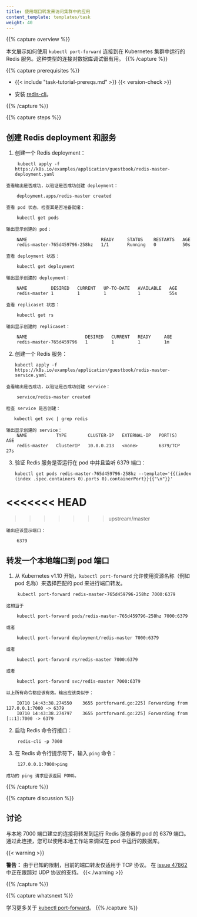 ```yaml
---
title: 使用端口转发来访问集群中的应用
content_template: templates/task
weight: 40
---
```


<!--
---
title: Use Port Forwarding to Access Applications in a Cluster
content_template: templates/task
weight: 40
---
-->

{{% capture overview %}}

<!--
This page shows how to use `kubectl port-forward` to connect to a Redis
server running in a Kubernetes cluster. This type of connection can be useful
for database debugging.
-->
本文展示如何使用 `kubectl port-forward` 连接到在 Kubernetes 集群中运行的 Redis 服务。这种类型的连接对数据库调试很有用。
{{% /capture %}}


{{% capture prerequisites %}}

* {{< include "task-tutorial-prereqs.md" >}} {{< version-check >}}

<!--
* Install [redis-cli](http://redis.io/topics/rediscli).
-->
* 安装 [redis-cli](http://redis.io/topics/rediscli)。

{{% /capture %}}


{{% capture steps %}}

<!--
## Creating Redis deployment and service

1. Create a Redis deployment:
-->
## 创建 Redis deployment 和服务

1. 创建一个 Redis deployment：

        kubectl apply -f https://k8s.io/examples/application/guestbook/redis-master-deployment.yaml

<!--
    The output of a successful command verifies that the deployment was created:
-->
    查看输出是否成功，以验证是否成功创建 deployment：

        deployment.apps/redis-master created
    
<!--
    View the pod status to check that it is ready:
-->
    查看 pod 状态，检查其是否准备就绪：

        kubectl get pods
    
<!--
    The output displays the pod created:
-->
    输出显示创建的 pod：

        NAME                            READY     STATUS    RESTARTS   AGE
        redis-master-765d459796-258hz   1/1       Running   0          50s

<!--
    View the deployment status:
-->
    查看 deployment 状态：

        kubectl get deployment

<!--
    The output displays that the deployment was created:
-->
    输出显示创建的 deployment：

        NAME         DESIRED   CURRENT   UP-TO-DATE   AVAILABLE   AGE
        redis-master 1         1         1            1           55s

<!--
    View the replicaset status using:
-->
    查看 replicaset 状态：

        kubectl get rs

<!--
    The output displays that the replicaset was created:
-->
    输出显示创建的 replicaset：

        NAME                      DESIRED   CURRENT   READY     AGE
        redis-master-765d459796   1         1         1         1m

<!--
2. Create a Redis service:
-->
2. 创建一个 Redis 服务：

       kubectl apply -f https://k8s.io/examples/application/guestbook/redis-master-service.yaml

<!--
    The output of a successful command verifies that the service was created:
-->
    查看输出是否成功，以验证是否成功创建 service：

        service/redis-master created

<!--
    Check the service created:
-->
    检查 service 是否创建：

       kubectl get svc | grep redis

 <!--   
    The output displays the service created:
-->
    输出显示创建的 service：
        NAME           TYPE        CLUSTER-IP   EXTERNAL-IP   PORT(S)    AGE
        redis-master   ClusterIP   10.0.0.213   <none>        6379/TCP   27s

<!--
3. Verify that the Redis server is running in the pod and listening on port 6379:
-->
3. 验证 Redis 服务是否运行在 pod 中并且监听 6379 端口：


       kubectl get pods redis-master-765d459796-258hz --template='{{(index (index .spec.containers 0).ports 0).containerPort}}{{"\n"}}'
<<<<<<< HEAD
=======

>>>>>>> upstream/master

<!--
    The output displays the port:
-->
    输出应该显示端口：

        6379


<!--
## Forward a local port to a port on the pod

1.  `kubectl port-forward` allows using resource name, such as a pod name, to select a matching pod to port forward to since Kubernetes v1.10.
-->
## 转发一个本地端口到 pod 端口

1. 从 Kubernetes v1.10 开始，`kubectl port-forward` 允许使用资源名称（例如 pod 名称）来选择匹配的 pod 来进行端口转发。

        kubectl port-forward redis-master-765d459796-258hz 7000:6379 

<!--
    which is the same as
-->
    这相当于

        kubectl port-forward pods/redis-master-765d459796-258hz 7000:6379

<!--
    or
-->
    或者

        kubectl port-forward deployment/redis-master 7000:6379 

<!--
    or
-->
    或者

        kubectl port-forward rs/redis-master 7000:6379

<!--
    or
-->
    或者

        kubectl port-forward svc/redis-master 7000:6379

<!--
    Any of the above commands works. The output is similar to this:
-->
    以上所有命令都应该有效。输出应该类似于：

        I0710 14:43:38.274550    3655 portforward.go:225] Forwarding from 127.0.0.1:7000 -> 6379
        I0710 14:43:38.274797    3655 portforward.go:225] Forwarding from [::1]:7000 -> 6379

<!--
2.  Start the Redis command line interface:
-->
2. 启动 Redis 命令行接口：

        redis-cli -p 7000

<!--
3.  At the Redis command line prompt, enter the `ping` command:
-->
3. 在 Redis 命令行提示符下，输入 `ping` 命令：

        127.0.0.1:7000>ping

<!--
    A successful ping request returns PONG.
-->
    成功的 ping 请求应该返回 PONG。

{{% /capture %}}


{{% capture discussion %}}

<!--
## Discussion

Connections made to local port 7000 are forwarded to port 6379 of the pod that
is running the Redis server. With this connection in place you can use your
local workstation to debug the database that is running in the pod.
-->
## 讨论

与本地 7000 端口建立的连接将转发到运行 Redis 服务器的 pod 的 6379 端口。通过此连接，您可以使用本地工作站来调试在 pod 中运行的数据库。

{{< warning >}}
<!--
Due to known limitations, port forward today only works for TCP protocol.
The support to UDP protocol is being tracked in
[issue 47862](https://github.com/kubernetes/kubernetes/issues/47862).
-->
**警告：** 由于已知的限制，目前的端口转发仅适用于 TCP 协议。
在 [issue 47862](https://github.com/kubernetes/kubernetes/issues/47862) 中正在跟踪对 UDP 协议的支持。
{{< /warning >}}

{{% /capture %}}


{{% capture whatsnext %}}
<!--
Learn more about [kubectl port-forward](/docs/reference/generated/kubectl/kubectl-commands/#port-forward).
-->
学习更多关于 [kubectl port-forward](/docs/reference/generated/kubectl/kubectl-commands/#port-forward)。
{{% /capture %}}



